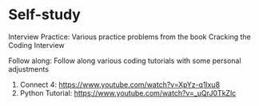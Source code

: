 # Self-study

Interview Practice: Various practice problems from the book Cracking the Coding Interview

Follow along: Follow along various coding tutorials with some personal adjustments
  1. Connect 4: https://www.youtube.com/watch?v=XpYz-q1lxu8
  2. Python Tutorial: https://www.youtube.com/watch?v=_uQrJ0TkZlc
